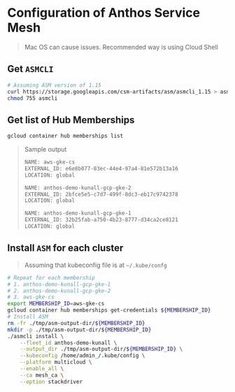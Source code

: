 # Configuration of Anthos Service Mesh

> Mac OS can cause issues.  Recommended way is using Cloud Shell

## Get `ASMCLI`

```bash
# Assuming ASM version of 1.15
curl https://storage.googleapis.com/csm-artifacts/asm/asmcli_1.15 > asmcli
chmod 755 asmcli
```

## Get list of Hub Memberships

```bash
gcloud container hub memberships list
```

> Sample output
> ```bash
> NAME: aws-gke-cs
> EXTERNAL_ID: e6e8b077-83ec-44e4-97a4-81e572b13a16
> LOCATION: global
> 
> NAME: anthos-demo-kunall-gcp-gke-2
> EXTERNAL_ID: 2bfce5e5-c7d7-499f-8dc3-eb17c9742378
> LOCATION: global
> 
> NAME: anthos-demo-kunall-gcp-gke-1
> EXTERNAL_ID: 32b25fab-a750-4b23-8777-d34ca2ce8121
> LOCATION: global
> ```

## Install `ASM` for each cluster

> Assuming that kubeconfig file is at `~/.kube/confg`

```bash
# Repeat for each membership
# 1. anthos-demo-kunall-gcp-gke-1
# 2. anthos-demo-kunall-gcp-gke-2
# 3. aws-gke-cs
export MEMBERSHIP_ID=aws-gke-cs
gcloud container hub memberships get-credentials ${MEMBERSHIP_ID}
# Install ASM
rm -fr ./tmp/asm-output-dir/${MEMBERSHIP_ID}
mkdir -p ./tmp/asm-output-dir/${MEMBERSHIP_ID}
./asmcli install \
    --fleet_id anthos-demo-kunall \
    --output_dir ./tmp/asm-output-dir/${MEMBERSHIP_ID} \
    --kubeconfig /home/admin_/.kube/config \
    --platform multicloud \
    --enable_all \
    --ca mesh_ca \
    --option stackdriver 
```
